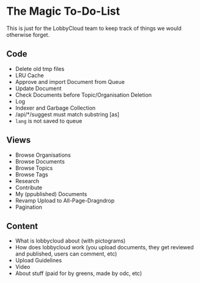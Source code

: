 # The Magic To-Do-List

This is just for the LobbyCloud team to keep track of things we would otherwise forget.

## Code

* Delete old tmp files
* LRU Cache
* Approve and import Document from Queue
* Update Document
* Check Documents before Topic/Organisation Deletion
* Log
* Indexer and Garbage Collection
* /api/*/suggest must match substring [as]
* `lang` is not saved to queue

## Views

* Browse Organisations
* Browse Documents
* Browse Topics
* Browse Tags
* Research
* Contribute
* My (ppublished) Documents
* Revamp Upload to All-Page-Dragndrop
* Pagination

## Content

* What is lobbycloud about (with pictograms)
* How does lobbycloud work (you upload documents, they get reviewed and published, users can comment, etc)
* Upload Guidelines
* Video
* About stuff (paid for by greens, made by odc, etc)
